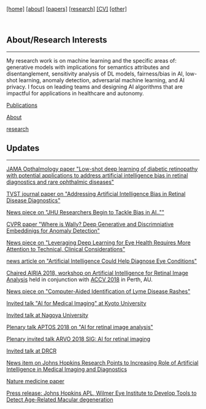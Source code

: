 [[home]](./index.html)
[[about]](./about.html)
[[papers]](./papers.html)
[[research]](./research.html)
[[CV]](./cv.html)
[[other]](./other.html)

&nbsp;&nbsp;&nbsp;&nbsp;

## About/Research Interests
---
My research work is on machine learning and the specific areas of: generative models with implications for semantics attributes and disentanglement, sensitivity analysis of DL models, fairness/bias in AI, low-shot learning, anomaly detection, adversarial machine learning, and AI privacy. I focus on leading teams and designing AI algorithms that are impactful for applications in healthcare and autonomy. 

[Publications](http://bit.ly/burl_papers)

[About](./about.html)

[research](./research.html)

## Updates
---

[JAMA Opthalmology paper "Low-shot deep learning of diabetic retinopathy with potential applications to address artificial intelligence bias in retinal diagnostics and rare ophthalmic diseases"](https://jamanetwork.com/journals/jamaophthalmology/article-abstract/2770184)

[TVST journal paper on "Addressing Artificial Intelligence Bias in Retinal Disease Diagnostics"](https://arxiv.org/pdf/2004.13515.pdf)

[News piece on "JHU Researchers Begin to Tackle Bias in AI..""](https://www.jhuapl.edu/PressRelease/200218)

[CVPR paper "Where is Wally? Deep Generative and Discrimniative Embeddinigs for Anomaly Detection"](http://openaccess.thecvf.com/content_CVPR_2019/html/Burlina_Wheres_Wally_Now_Deep_Generative_and_Discriminative_Embeddings_for_Novelty_CVPR_2019_paper.html)

[News piece on "Leveraging Deep Learning for Eye Health Requires More Attention to Technical, Clinical Considerations"](https://www.jhuapl.edu/PressRelease/190620)

[news article on "Artificial Intelligence Could Help Diagnose Eye Conditions"](https://www.hopkinsmedicine.org/news/articles/artificial-intelligence-could-help-diagnose-eye-conditions)


[Chaired AIRIA 2018, workshop on Artificial Intelligence for Retinal Image Analysis](https://resvirtualis.github.io/airia2018/) held in conjunction with [ACCV 2018](http://accv2018.net) in Perth, AU.

[News piece on "Computer-Aided Identification of Lyme Disease Rashes"](https://www.hopkinsmedicine.org/news/articles/computer-aided-identification-of-lyme-disease-rashes)

[Invited talk "AI for Medical Imaging" at Kyoto University](https://www.kyoto-u.ac.jp/en/)

[Invited talk at Nagoya University](http://en.nagoya-u.ac.jp)


[Plenary talk APTOS 2018 on "AI for retinal image analysis"](http://2018.asiateleophth.org/invited-faculty/)  

[Plenary invited talk ARVO 2018 SIG: AI for retinal imaging](https://www.arvo.org/annual-meeting/program/special-interest-group-meetings/)

[Invited talk at DRCR](https://public.jaeb.org/drcrnet)

[News item on Johns Hopkins Research Points to Increasing Role of Artificial Intelligence in Medical Imaging and Diagnostics](https://www.jhuapl.edu/PressRelease/180628	)

[Nature medicine paper](https://www.nature.com/articles/s41591-018-0029-3)

[Press release: Johns Hopkins APL, Wilmer Eye Institute to Develop Tools to Detect Age-Related Macular degeneration](https://www.jhuapl.edu/PressRelease/150901)
